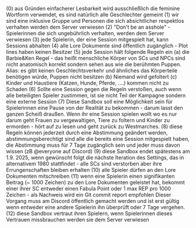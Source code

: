 (0) aus Gründen einfacherer Lesbarkeit wird ausschließlich die feminine Wortform verwendet, es sind natürlich alle Geschlechter gemeint 
(1) wir sind eine inklusive Gruppe und Personen die sich absichtlicher respektlos verhalten werden dem Server verwiesen
(2) "Don't be an asshole" - Spielerinnen die sich ungebührlich verhalten, werden dem Server verwiesen
(3) jede Spielerin, der eine Session mitgespielt hat, kann Sessions abhalten
(4) alle Lore Dokumente sind öffentlich zugänglich - Plot lines haben keinen Besitzer
(5) jede Session hält folgende Regeln ein
	(a) die Barbie&Ken Regel - das heißt menschliche Körper von SCs und NPCs sind nicht anatomisch korrekt sondern sehen aus wie die berühmten Puppen.  Alias: es gibt keinen Geschlechtsverkehr und ähnliches das Körperteile benötigen würde, Puppen nicht besitzen
	(b) Niemand wird gefoltert
	(c) Kinder und Haustiere (Katzen, Hunde, Pferde, ....) kommen nicht zu Schaden
(6) Sollte eine Session gegen die Regeln verstoßen, auch wenn alle beteiligten Spieler zustimmen, ist sie nicht Teil der Kampagne sondern eine externe Session
(7) Diese Sandbox soll eine Möglichkeit sein für Spielerinnen eine Pause von der Realität zu bekommen - darum lasst den ganzen Scheiß draußen. Wenn ihr eine Session spielen wollt wo es nur darum geht Frauen zu vergewaltigen, Tiere zu foltern und Kinder zu ermorden - hört auf zu lesen und geht zurück zu Westmarches.
(8) diese Regeln können jederzeit durch eine Abstimmung geändert werden, abstimmungsberechtigt sind alle die bereits eine Session mitgespielt haben, die Abstimmung muss für 7 Tage zugänglich sein und jeder muss davon wissen (zB @everyone auf Discord)
(9) diese Sandbox endet spätestens am 1.9. 2025, wenn gewünscht folgt die nächste Iteration des Settings, das in alternativem 1980 stattfindet - alle SCs sind verstorben aber ihre Errungenschaften bleiben erhalten
(10) alle Spieler dürfen an den Lore Dokumenten mitschreiben
(11) wenn eine Spielerin einen signifikanten Beitrag (~ 1000 Zeichen) zu den Lore Dokumenten geleistet hat, bekommt einer ihrer SC entweder einen Fabula Point oder 1 max REP pro 1000 Zeichen - als Nachweis wird ein Git commit report empfohlen
Dieser Vorgang muss am Discord öffentlich gemacht werden und ist erst gültig wenn entweder eine andere Spielerin ihn überprüft oder 7 Tage vergehen.
(12) diese Sandbox vertraut ihren Spielern, wenn Spielerinnen dieses Vertrauen missbrauchen werden sie dem Server verwiesen
